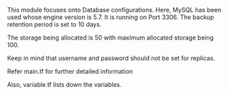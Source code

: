 This module focuses onto Database configurations. Here, MySQL has been used whose engine version is 5.7.
It is running on Port 3306. The backup retention period is set to 10 days.

The storage being allocated is 50 with maximum allocated storage being 100.

Keep in mind that username and password should not be set for replicas.

Refer main.tf for further detailed information

Also, variable.tf lists down the variables.
